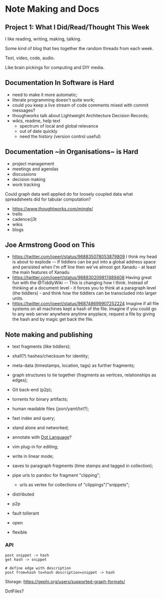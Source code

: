 # Note Making and Docs

## Project 1: What I Did/Read/Thought This Week

I like reading, writing, making, talking.

Some kind of blog that ties together the random threads from each
week.

Text, video, code, audio.

Like brain pickings for computing and DIY media.

## Documentation In Software is Hard

- need to make it more automatic;
- literate programming doesn't quite work;
- could you keep a live stream of code comments mixed with commit
  messages?
- thoughworks talk about Lightweight Architecture Decision
  Records;
- wikis, readme, help text
  - spectrum of local and global relevance
  - out of date quickly
  - need the history (version control useful)

## Documentation ~in Organisations~ is Hard

- project management
- meetings and agendas
- discussions
- decision making
- work tracking

Could graph data well applied do for loosely coupled data what
spreadsheets did for tabular computation?

- https://www.thoughtworks.com/mingle/
- trello
- cadence/j3t
- wikis
- blogs

## Joe Armstrong Good on This

- https://twitter.com/joeerl/status/968835078053879809
  I think my head is about to explode -- If tiddlers can be put
  into a global address space and persisted when I'm off line then
  we've almost got Xanadu - at least the main features of Xanadu
- https://twitter.com/joeerl/status/968830209817489408
  Having great fun with the @TiddlyWiki -- This is changing how I
  think. Instead of thinking at a document level - it forces you to
  think at a paragraph level (the tiddlers) - and think how the
  tiddlers can be transcluded into larger units.
- https://twitter.com/joeerl/status/968748699907252224
  Imagine if all file systems on all machines kept a hash of the
  file. Imagine if you could go to any web server anywhere anytime
  anyplace, request a file by giving the hash and by magic get back
  the file.

## Note making and publishing

- text fragments (like tiddlers);
- sha1(?) hashes/checksum for identity;
- meta-data (timestamps, location, tags) as further fragments;
- graph structures to tie together (fragments as vertices,
  relationships as edges);

- Git back-end (p2p);
- torrents for binary artifacts;
- human readable files (json/yaml/txt?);
- fast index and query;
- stand alone and networked;
- annotate with [Dot Language](https://www.graphviz.org/doc/info/lang.html)? 

- vim plug-in for editing;
- write in linear mode;
- saves to paragraph fragments (time stamps and tagged in
  collection);
- pipe urls to pandoc for fragment "clipping";
  - urls as vertex for collections of "clippings"/"snippets";

- distributed
- p2p
- fault tollerant
- open
- flexible

### API

```
post snippet -> hash
get hash -> snippet

# define edge with description
post from=hash to=hash description=snippet -> hash

```

Storage: https://gephi.org/users/supported-graph-formats/

DotFiles?
